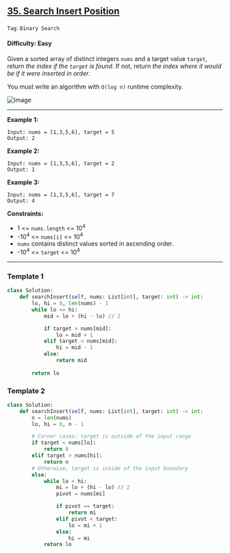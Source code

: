 ## [35. Search Insert Position](https://leetcode.com/problems/search-insert-position)

```Tag```: ```Binary Search```

#### Difficulty: Easy

Given a sorted array of distinct integers ```nums``` and a target value ```target```, return _the index if the ```target``` is found_. If not, return _the index where it would be if it were inserted in order_.

You must write an algorithm with ```O(log n)``` runtime complexity.

![image](https://user-images.githubusercontent.com/35042430/232183163-0b080f8f-e63d-4678-9614-76d3060d7551.png)

---

__Example 1:__
```
Input: nums = [1,3,5,6], target = 5
Output: 2
```

__Example 2:__
```
Input: nums = [1,3,5,6], target = 2
Output: 1
```

__Example 3:__
```
Input: nums = [1,3,5,6], target = 7
Output: 4
```

__Constraints:__

- 1 <= ```nums.length``` <= 10<sup>4</sup>
- -10<sup>4</sup> <= ```nums[i]``` <= 10<sup>4</sup>
- ```nums``` contains distinct values sorted in ascending order.
- -10<sup>4</sup> <= ```target``` <= 10<sup>4</sup>

---

### Template 1

```Python
class Solution:
    def searchInsert(self, nums: List[int], target: int) -> int:
        lo, hi = 0, len(nums) - 1
        while lo <= hi:
            mid = lo + (hi - lo) // 2

            if target > nums[mid]:
                lo = mid + 1
            elif target < nums[mid]:
                hi = mid - 1
            else:
                return mid
                
        return lo
```

### Template 2

```Python
class Solution:
    def searchInsert(self, nums: List[int], target: int) -> int:
        n = len(nums)
        lo, hi = 0, n - 1

        # Corner cases: target is outside of the input range
        if target < nums[lo]:
            return 0
        elif target > nums[hi]:
            return n
        # Otherwise, target is inside of the input boundary
        else:
            while lo < hi:
                mi = lo + (hi - lo) // 2
                pivot = nums[mi]

                if pivot == target:
                    return mi
                elif pivot < target:
                    lo = mi + 1
                else:
                    hi = mi
            return lo
```
